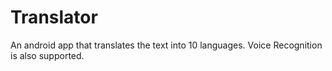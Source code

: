 # Translator
An android app that translates the text into 10 languages. Voice Recognition is also supported.
